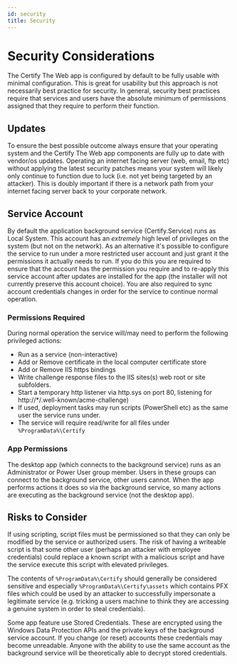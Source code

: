 ```yaml
---
id: security
title: Security
---
```


# Security Considerations
The Certify The Web app is configured by default to be fully usable with minimal configuration. This is great for usability but this approach is not necessarily best practice for security. In general, security best practices require that services and users have the absolute minimum of permissions assigned that they require to perform their function.

## Updates
To ensure the best possible outcome always ensure that your operating system and the Certify The Web app components are fully up to date with vendor/os updates. Operating an internet facing server (web, email, ftp etc) without applying the latest security patches means your system will likely only continue to function due to luck (i.e. not yet being targeted by an attacker). This is doubly important if there is a network path from your internet facing server back to your corporate network.

## Service Account
By default the application background service (Certify.Service) runs as Local System. This account has an *extremely* high level of privileges on the system (but not on the network). As an alternative it's possible to configure the service to run under a more restricted user account and just grant it the permissions it actually needs to run. If you do this you are required to ensure that the account has the permission you require and to re-apply this service account after updates are installed for the app (the installer will not currently preserve this account choice). You are also required to sync account credentials changes in order for the service to continue normal operation.

### Permissions Required
During normal operation the service will/may need to perform the following privileged actions:
- Run as a service (non-interactive)
- Add or Remove certificate in the local computer certificate store
- Add or Remove IIS https bindings
- Write challenge response files to the IIS sites(s) web root or site subfolders.
- Start a temporary http listener via http.sys on port 80, listening for http://*/.well-known/acme-challenge)
- If used, deployment tasks may run scripts (PowerShell etc) as the same user the service runs under.
- The service will require read/write for all files under `%ProgramData%\Certify`

### App Permissions
The desktop app (which connects to the background service) runs as an Administrator or Power User group member. Users in these groups can connect to the background service, other users cannot. When the app performs actions it does so via the background service, so many actions are executing as the background service (not the desktop app).

## Risks to Consider
If using scripting, script files must be permissioned so that they can only be modified by the service or authorized users. The risk of having a writeable script is that some other user (perhaps an attacker with employee credentials) could replace a known script with a malicious script and have the service execute this script with elevated privileges.

The contents of `%ProgramData%\Certify` should generally be considered sensitive and especially `%ProgramData%\Certify\assets` which contains PFX files which could be used by an attacker to successfully impersonate a legitimate service (e.g. tricking a users machine to think they are accessing a genuine system in order to steal credentials).

Some app feature use Stored Credentials. These are encrypted using the Windows Data Protection APIs and the private keys of the background service account. If you change (or reset) accounts these credentials may become unreadable. Anyone with the ability to use the same account as the background service will be theoretically able to decrypt stored credentials.
